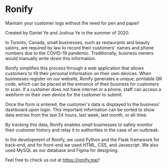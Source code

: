 # Ronify
Maintain your customer logs without the need for pen and paper!

Created by Daniel Ye and Joshua Ye in the summer of 2020.

In Toronto, Canada, small businesses, such as restaurants and beauty salons, are required by law to record their customers' names and phone numbers due to the COVID-19 pandemic.
Traditionally, business owners would manually write down this information.

Ronify simplifies this process through a web application that allows customers to fill their personal information on their own devices.
When businesses register on our website, Ronify generates a unique, printable QR code, which can be placed at the entrance of their business for customers to scan.
If a customer does not have internet or a phone, staff can access a webform on their own device for the customer to submit.

Once the form is entered, the customer's data is displayed to the business' dashboard upon login.
This important information can be sorted to show data entries from the last 24 hours, last week, last month, or all-time.

By tracking this data, Ronify enables small businesses to safely monitor their customer history and relay it to authorities in the case of an outbreak.

In the development of Ronify, we used Python and the Flask framework for back-end, and for front-end we used HTML, CSS, and Javascript. We also used MySQL as our database and Figma for designing.

Feel free to check us out at https://ronify.me/!
